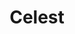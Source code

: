 ---
codehost: https://github.com/celest-dev/celest
linkedin: https://linkedin.com/in/dillon-nys
logohandle: celestdev
sort: celest
title: Celest
twitter: https://x.com/celest_dev
website: https://celest.dev/
---